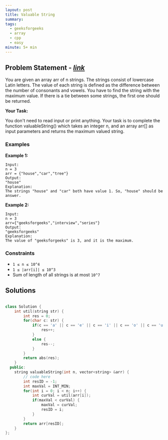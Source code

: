 ```yaml
---
layout: post
title: Valuable String
summary:
tags:
  - geeksforgeeks
  - array
  - cpp
  - easy
minute: 5+ min
---
```


## Problem Statement - [_link_](https://practice.geeksforgeeks.org/contest/gfg-weekly-coding-contest-95/problems/)

You are given an array arr of n strings. The strings consist of lowercase Latin letters. The value of each string is defined as the difference between the number of consonants and vowels. You have to find the string with the maximum value. If there is a tie between some strings, the first one should be returned.

**Your Task:**

You don't need to read input or print anything. Your task is to complete the function valuableString() which takes an integer n, and an array arr[] as input parameters and returns the maximum valued string.

### Examples

**Example 1:**

```
Input:
n = 3
arr = {"house","car","tree"}
Output:
"house"
Explanation:
The strings "house" and "car" both have value 1. So, "house" should be answer.
```

**Example 2:**

```
Input:
n = 3
arr={"geeksforgeeks","interview","series"}
Output:
"geeksforgeeks"
Explanation:
The value of "geeksforgeeks" is 3, and it is the maximum.
```

### Constraints

- `1 ≤ n ≤ 10^4`
- `1 ≤ |arr[i]| ≤ 10^3`
- Sum of length of all strings is at most `10^7`

## Solutions

```cpp

class Solution {
    int util(string str) {
        int res = 0;
        for(char c: str) {
            if(c == 'a' || c == 'e' || c == 'i' || c == 'o' || c == 'u') {
                res++;
            }
            else {
                res--;
            }
        }
        return abs(res);
    }
  public:
    string valuableString(int n, vector<string> &arr) {
        // code here
        int resID = -1;
        int maxVal = INT_MIN;
        for(int i = 0; i < n; i++) {
            int curVal = util(arr[i]);
            if(maxVal < curVal) {
                maxVal = curVal;
                resID = i;
            }
        }
        return arr[resID];
    }
};


```
